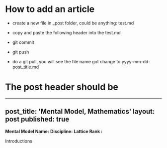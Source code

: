 
# How to add an article

* create a new file in _post folder, could be anything: test.md

* copy and paste the following header into the test.md

* git commit

* git push

* do a git pull, you will see the file name got change to yyyy-mm-dd-post_title.md

# The post header should be 

---
post_title: 'Mental Model, Mathematics'
layout: post
published: true
---

**Mental Model Name:**
**Discipline:** 
**Lattice Rank :**

Introductions